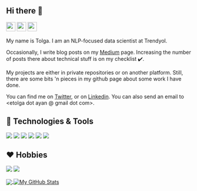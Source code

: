## Hi there 👋
<p>
<a href="https://twitter.com/E_Toggy"><img src="https://img.shields.io/badge/twitter-%231DA1F2.svg?&style=for-the-badge&logo=twitter&logoColor=white" height=25></a>
<a href="https://www.linkedin.com/in/emre-tolga-ayan-7b9a0a149/"><img src="https://img.shields.io/badge/linkedin-%230077B5.svg?&style=for-the-badge&logo=linkedin&logoColor=white" height=25></a> 
<a href="https://medium.com/@tolga_ayan"><img src="https://img.shields.io/badge/medium-%2312100E.svg?&style=for-the-badge&logo=medium&logoColor=white" height=25></a> </p>

My name is Tolga. I am an NLP-focused data scientist at Trendyol.

Occasionally, I write blog posts on my [Medium](https://medium.com/@tolga_ayan) page. Increasing the number of posts there about technical stuff is on my checklist :heavy_check_mark:.

My projects are either in private repositories or on another platform. Still, there are some bits 'n pieces in my github page about some work I have done.

You can find me on [Twitter](https://twitter.com/E_Toggy),  or on [Linkedin](https://www.linkedin.com/in/emre-tolga-ayan-7b9a0a149/). You can also send an email to <etolga dot ayan @ gmail dot com>.

## 🔧 Technologies & Tools
![](https://img.shields.io/badge/Code-Python-informational?style=flat&logo=python&logoColor=white&color=2bbc8a)
![](https://img.shields.io/badge/Code-Keras-informational?style=flat&logo=keras&logoColor=white&color=2bbc8a)
![](https://img.shields.io/badge/OS-Linux-informational?style=flat&logo=linux&logoColor=white&color=2bbc8a)
![](https://img.shields.io/badge/Tools-Github-informational?style=flat&logo=github&logoColor=white&color=2bbc8a)
![](https://img.shields.io/badge/Tools-Docker-informational?style=flat&logo=docker&logoColor=white&color=2bbc8a)
![](https://img.shields.io/badge/Editor-VSCode-informational?style=flat&logo=Visual-Studio-Code&logoColor=white&color=2bbc8a)

## ❤️ Hobbies
![](https://img.shields.io/badge/Hobby-Chess-informational?style=flat&logo=lichess&logoColor=white&color=2bbc8a)
![](https://img.shields.io/badge/Hobby-Photography-informational?style=flat&logo=Photobucket&logoColor=white&color=2bbc8a)

<a href="https://github.com/tolgayan/tolgayan">
  <img align="center" src="https://github-readme-stats.vercel.app/api/top-langs/?username=tolgayan&hide=Batchfile,html&title_color=ffffff&count_private=true&text_color=c9cacc&icon_color=2bbc8a&bg_color=1d1f21" />
</a>
<a href="https://github.com/tolgayan/tolgayan">
  <img align="center" src="https://github-readme-stats.vercel.app/api?username=tolgayan&show_icons=true&line_height=27&count_private=true&title_color=ffffff&text_color=c9cacc&icon_color=2bbc8a&bg_color=1d1f21" alt="My GitHub Stats" />
</a>


<!--
**tolgayan/tolgayan** is a ✨ _special_ ✨ repository because its `README.md` (this file) appears on your GitHub profile.

Here are some ideas to get you started:

- 🔭 I’m currently working on ...
- 🌱 I’m currently learning ...
- 👯 I’m looking to collaborate on ...
- 🤔 I’m looking for help with ...
- 💬 Ask me about ...
- 📫 How to reach me: ...
- 😄 Pronouns: ...
- ⚡ Fun fact: ...
-->
